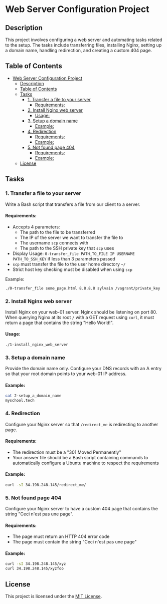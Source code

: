# Web Server Configuration Project

## Description

This project involves configuring a web server and automating tasks related to the setup. The tasks include transferring files, installing Nginx, setting up a domain name, handling redirection, and creating a custom 404 page.

## Table of Contents

- [Web Server Configuration Project](#web-server-configuration-project)
  - [Description](#description)
  - [Table of Contents](#table-of-contents)
  - [Tasks](#tasks)
    - [1. Transfer a file to your server](#1-transfer-a-file-to-your-server)
      - [Requirements:](#requirements)
    - [2. Install Nginx web server](#2-install-nginx-web-server)
      - [Usage:](#usage)
    - [3. Setup a domain name](#3-setup-a-domain-name)
      - [Example:](#example)
    - [4. Redirection](#4-redirection)
      - [Requirements:](#requirements-1)
      - [Example:](#example-1)
    - [5. Not found page 404](#5-not-found-page-404)
      - [Requirements:](#requirements-2)
      - [Example:](#example-2)
  - [License](#license)

## Tasks

### 1. Transfer a file to your server

Write a Bash script that transfers a file from our client to a server.

#### Requirements:

- Accepts 4 parameters:
  - The path to the file to be transferred
  - The IP of the server we want to transfer the file to
  - The username `scp` connects with
  - The path to the SSH private key that `scp` uses
- Display Usage: `0-transfer_file PATH_TO_FILE IP USERNAME PATH_TO_SSH_KEY` if less than 3 parameters passed
- `scp` must transfer the file to the user home directory `~/`
- Strict host key checking must be disabled when using `scp`

Example:

```bash
./0-transfer_file some_page.html 8.8.8.8 sylvain /vagrant/private_key
```

### 2. Install Nginx web server

Install Nginx on your web-01 server. Nginx should be listening on port 80. When querying Nginx at its root `/` with a GET request using `curl`, it must return a page that contains the string "Hello World!".

#### Usage:

```bash
./1-install_nginx_web_server
```

### 3. Setup a domain name

Provide the domain name only. Configure your DNS records with an A entry so that your root domain points to your web-01 IP address.

#### Example:

```bash
cat 2-setup_a_domain_name
myschool.tech
```

### 4. Redirection

Configure your Nginx server so that `/redirect_me` is redirecting to another page.

#### Requirements:

- The redirection must be a "301 Moved Permanently"
- Your answer file should be a Bash script containing commands to automatically configure a Ubuntu machine to respect the requirements

#### Example:

```bash
curl -sI 34.198.248.145/redirect_me/
```

### 5. Not found page 404

Configure your Nginx server to have a custom 404 page that contains the string "Ceci n'est pas une page".

#### Requirements:

- The page must return an HTTP 404 error code
- The page must contain the string "Ceci n'est pas une page"

#### Example:

```bash
curl -sI 34.198.248.145/xyz
curl 34.198.248.145/xyzfoo
```

## License

This project is licensed under the [MIT License](LICENSE).